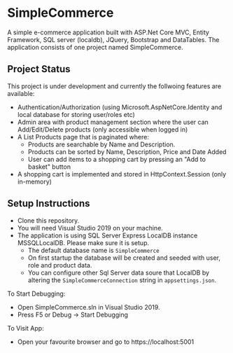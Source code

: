 # SimpleCommerce

A simple e-commerce application built with ASP.Net Core MVC, Entity Framework, SQL server (localdb), JQuery, Bootstrap and DataTables.
The application consists of one project named SimpleCommerce. 

## Project Status

This project is under development and currently the follwoing features are available:
- Authentication/Authorization (using Microsoft.AspNetCore.Identity and local database for storing user/roles etc)
- Admin area with product management section where the user can Add/Edit/Delete products (only accessible when logged in)
- A List Products page that is paginated where:
  - Products are searchable by Name and Description. 
  - Products can be sorted by Name, Description, Price and Date Added
  - User can add items to a shopping cart by pressing an "Add to basket" button
- A shopping cart is implemented and stored in HttpContext.Session (only in-memory)

## Setup Instructions

- Clone this repository. 
- You will need Visual Studio 2019 on your machine.  
- The application is using SQL Server Express LocalDB instance MSSQLLocalDB. Please make sure it is setup.
  - The default database name is `SimpleCommerce`
  - On first startup the database will be created and seeded with user, role and product data.
  - You can configure other Sql Server data soure that LocalDB by altering the `SimpleCommerceConnection` string in `appsettings.json`.

To Start Debugging:

- Open SimpleCommerce.sln in Visual Studio 2019.
- Press F5 or Debug -> Start Debugging

To Visit App:
- Open your favourite browser and go to https://localhost:5001
